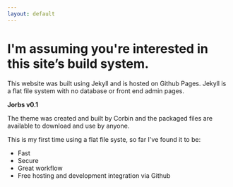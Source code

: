 ```yaml
---
layout: default
---
```

<h1>I'm assuming you're interested in this site’s build system.</h1>
<p>This website was built using Jekyll and is hosted on Github Pages.
Jekyll is a flat file system with no database or front end admin pages.</p>
<strong>Jorbs v0.1</strong>
<p>The theme was created and built by Corbin and the packaged files are available to download and use by anyone.</p>

This is my first time using a flat file syste, so far I've found it to be:
<ul>
<li>Fast</li>
<li>Secure</li>
<li>Great workflow</li>
<li>Free hosting and development integration via Github</li>
</ul>
